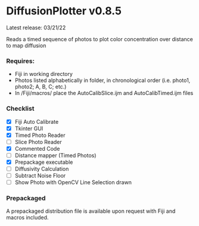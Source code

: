 # DiffusionPlotter v0.8.5
Latest release: 03/21/22

Reads a timed sequence of photos to plot color concentration over distance to map diffusion

### Requires: 
- Fiji in working directory
- Photos listed alphabetically in folder, in chronological order (i.e. photo1, photo2; A, B, C; etc.)
- In /Fiji/macros/ place the AutoCalibSlice.ijm and AutoCalibTimed.ijm files

### Checklist
- [x] Fiji Auto Calibrate
- [x] Tkinter GUI
- [x] Timed Photo Reader
- [ ] Slice Photo Reader
- [x] Commented Code
- [ ] Distance mapper (Timed Photos)
- [x] Prepackage executable
- [ ] Diffusivity Calculation
- [ ] Subtract Noise Floor
- [ ] Show Photo with OpenCV Line Selection drawn

### Prepackaged
A prepackaged distribution file is available upon request with Fiji and macros included. 
